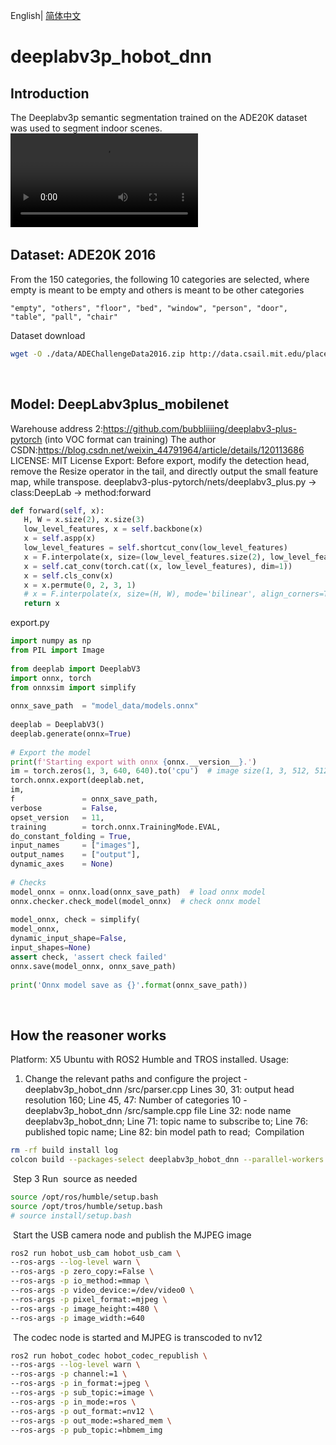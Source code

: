 English| [简体中文](./README_cn.md)
# deeplabv3p_hobot_dnn
## Introduction
The Deeplabv3p semantic segmentation trained on the ADE20K dataset was used to segment indoor scenes.
<video src="demo.mp4"></video>
​

## Dataset: ADE20K 2016
From the 150 categories, the following 10 categories are selected, where empty is meant to be empty and others is meant to be other categories
```
"empty", "others", "floor", "bed", "window", "person", "door", "table", "pall", "chair"
```
Dataset download
```bash
wget -O ./data/ADEChallengeData2016.zip http://data.csail.mit.edu/places/ADEchallenge/ADEChallengeData2016.zip
```
​
## Model: DeepLabv3plus_mobilenet
Warehouse address 2:https://github.com/bubbliiiing/deeplabv3-plus-pytorch (into VOC format can training)
The author CSDN:https://blog.csdn.net/weixin_44791964/article/details/120113686
LICENSE: MIT License
Export:
Before export, modify the detection head, remove the Resize operator in the tail, and directly output the small feature map, while transpose.
deeplabv3-plus-pytorch/nets/deeplabv3_plus.py -> class:DeepLab -> method:forward
```python
def forward(self, x):
   H, W = x.size(2), x.size(3)
   low_level_features, x = self.backbone(x)
   x = self.aspp(x)
   low_level_features = self.shortcut_conv(low_level_features)
   x = F.interpolate(x, size=(low_level_features.size(2), low_level_features.size(3)), mode='bilinear', align_corners=True)
   x = self.cat_conv(torch.cat((x, low_level_features), dim=1))
   x = self.cls_conv(x)
   x = x.permute(0, 2, 3, 1)
   # x = F.interpolate(x, size=(H, W), mode='bilinear', align_corners=True)
   return x
```
export.py
```python
import numpy as np
from PIL import Image
​
from deeplab import DeeplabV3
import onnx, torch
from onnxsim import simplify
​
onnx_save_path  = "model_data/models.onnx"
​
deeplab = DeeplabV3()
deeplab.generate(onnx=True)
​
# Export the model
print(f'Starting export with onnx {onnx.__version__}.')
im = torch.zeros(1, 3, 640, 640).to('cpu')  # image size(1, 3, 512, 512) BCHW
torch.onnx.export(deeplab.net,
im,
f               = onnx_save_path,
verbose         = False,
opset_version   = 11,
training        = torch.onnx.TrainingMode.EVAL,
do_constant_folding = True,
input_names     = ["images"],
output_names    = ["output"],
dynamic_axes    = None)
​
# Checks
model_onnx = onnx.load(onnx_save_path)  # load onnx model
onnx.checker.check_model(model_onnx)  # check onnx model
​
model_onnx, check = simplify(
model_onnx,
dynamic_input_shape=False,
input_shapes=None)
assert check, 'assert check failed'
onnx.save(model_onnx, onnx_save_path)
​
print('Onnx model save as {}'.format(onnx_save_path))
```
​
## How the reasoner works
Platform: X5 Ubuntu with ROS2 Humble and TROS installed.
Usage:
1. Change the relevant paths and configure the project
​
-deeplabv3p_hobot_dnn /src/parser.cpp
Lines 30, 31: output head resolution 160;
Line 45, 47: Number of categories 10
​
-deeplabv3p_hobot_dnn /src/sample.cpp file
Line 32: node name deeplabv3p_hobot_dnn;
Line 71: topic name to subscribe to;
Line 76: published topic name;
Line 82: bin model path to read;
​
Compilation
```bash
rm -rf build install log
colcon build --packages-select deeplabv3p_hobot_dnn --parallel-workers 1 --executor sequential
```
​
Step 3 Run
​
source as needed
```bash
source /opt/ros/humble/setup.bash
source /opt/tros/humble/setup.bash
# source install/setup.bash
```
​
Start the USB camera node and publish the MJPEG image
```bash
ros2 run hobot_usb_cam hobot_usb_cam \
--ros-args --log-level warn \
--ros-args -p zero_copy:=False \
--ros-args -p io_method:=mmap \
--ros-args -p video_device:=/dev/video0 \
--ros-args -p pixel_format:=mjpeg \
--ros-args -p image_height:=480 \
--ros-args -p image_width:=640
```
​
The codec node is started and MJPEG is transcoded to nv12
```bash
ros2 run hobot_codec hobot_codec_republish \
--ros-args --log-level warn \
--ros-args -p channel:=1 \
--ros-args -p in_format:=jpeg \
--ros-args -p sub_topic:=image \
--ros-args -p in_mode:=ros \
--ros-args -p out_format:=nv12 \
--ros-args -p out_mode:=shared_mem \
--ros-args -p pub_topic:=hbmem_img
```